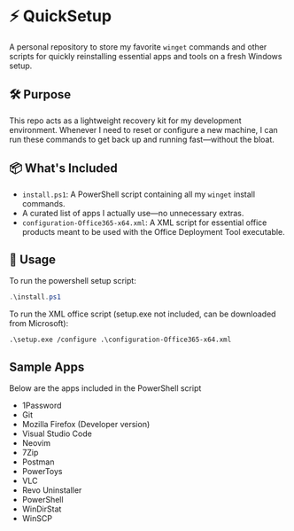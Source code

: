 # ⚡ QuickSetup

A personal repository to store my favorite `winget` commands and other scripts for quickly reinstalling essential apps and tools on a fresh Windows setup.

## 🛠 Purpose

This repo acts as a lightweight recovery kit for my development environment. Whenever I need to reset or configure a new machine, I can run these commands to get back up and running fast—without the bloat.

## 📦 What's Included

- `install.ps1`: A PowerShell script containing all my `winget` install commands.
- A curated list of apps I actually use—no unnecessary extras.
- `configuration-Office365-x64.xml`: A XML script for essential office products meant to be used with the Office Deployment Tool executable.

## 🚀 Usage

To run the powershell setup script:

```powershell
.\install.ps1
```

To run the XML office script (setup.exe not included, can be downloaded from Microsoft):
```
.\setup.exe /configure .\configuration-Office365-x64.xml
```

## Sample Apps
Below are the apps included in the PowerShell script
- 1Password
- Git
- Mozilla Firefox (Developer version)
- Visual Studio Code
- Neovim
- 7Zip
- Postman
- PowerToys
- VLC
- Revo Uninstaller
- PowerShell
- WinDirStat
- WinSCP
